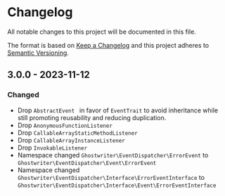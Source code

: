 # Changelog
All notable changes to this project will be documented in this file.

The format is based on [Keep a Changelog](https://keepachangelog.com/)
and this project adheres to [Semantic Versioning](https://semver.org/).

## 3.0.0 - 2023-11-12

### Changed

- Drop `AbstractEvent ` in favor of `EventTrait` to avoid inheritance while still promoting reusability and reducing duplication.
- Drop `AnonymousFunctionListener`
- Drop `CallableArrayStaticMethodListener`
- Drop `CallableArrayInstanceListener`
- Drop `InvokableListener`
- Namespace changed `Ghostwriter\EventDispatcher\ErrorEvent` to `Ghostwriter\EventDispatcher\Event\ErrorEvent`
- Namespace changed `Ghostwriter\EventDispatcher\Interface\ErrorEventInterface` to `Ghostwriter\EventDispatcher\Interface\Event\ErrorEventInterface`
